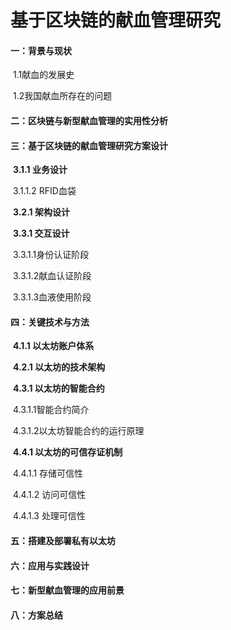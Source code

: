 # 基于区块链的献血管理研究

#### 一：背景与现状

​    1.1献血的发展史

​    1.2我国献血所存在的问题

#### 二：区块链与新型献血管理的实用性分析

#### 三：基于区块链的献血管理研究方案设计

​    **3.1.1 业务设计**

​        3.1.1.2 RFID血袋

​    **3.2.1 架构设计**

​    **3.3.1 交互设计**

​          3.3.1.1身份认证阶段

​          3.3.1.2献血认证阶段

​          3.3.1.3血液使用阶段

#### 四：关键技术与方法

​      **4.1.1 以太坊账户体系**

​      **4.2.1 以太坊的技术架构**

​      **4.3.1 以太坊的智能合约**

​             4.3.1.1智能合约简介

​             4.3.1.2以太坊智能合约的运行原理

​     **4.4.1 以太坊的可信存证机制**

​            4.4.1.1 存储可信性

​            4.4.1.2 访问可信性

​            4.4.1.3 处理可信性

#### 五：搭建及部署私有以太坊

#### 六：应用与实践设计 

#### 七：新型献血管理的应用前景  

#### 八：方案总结

####   



